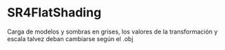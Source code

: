 # SR4FlatShading

Carga de modelos y sombras en grises, los valores de la transformación y escala talvez deban cambiarse según el .obj
